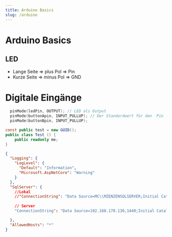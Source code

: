 ```yaml
---
title: Arduino Basics
slug: /arduino
---
```


# Arduino Basics
## LED

- Lange Seite => plus Pol => Pin
- Kurze Seite => minus Pol => GND

# Digitale Eingänge
```cpp
  pinMode(ledPin, OUTPUT); // LED als Output
  pinMode(buttonApin, INPUT_PULLUP); // Der Standardwert für den  Pin   ist   HIGH, außer er wurde durch  einen betätigten  Schalter auf „LOW“ geschaltet.
  pinMode(buttonBpin, INPUT_PULLUP);  
```

```csharp
const public test = new GUID();
public class Test () {
    public readonly me;
}
```

```json
{
  "Logging": {
    "LogLevel": {
      "Default": "Information",
      "Microsoft.AspNetCore": "Warning"
    }
  },
  "SqlServer": {
    //Lokal
    //"ConnectionString": "Data Source=MC\\MZENZENSQLSERVER;Initial Catalog=Proverb;Integrated Security=True"
    
    // Server
    "ConnectionString": "Data Source=192.168.178.130,1440;Initial Catalog=Proverb;Persist Security Info=True;User ID=SA;Password=SuperSave123!"

  },
  "AllowedHosts": "*"
}
```

